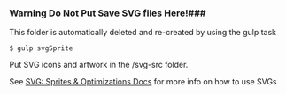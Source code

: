 ### Warning Do Not Put Save SVG files Here!###
This folder is automatically deleted and re-created by using the gulp task

````
$ gulp svgSprite
````

Put SVG icons and artwork in the /svg-src folder.

See [SVG: Sprites & Optimizations Docs](../docs/svg.md) for more info on how to use SVGs
